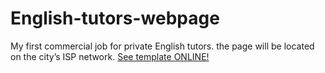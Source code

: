 # English-tutors-webpage
My first commercial job for private English tutors. the page will be located on the city’s ISP network.
<a href="https://myportfolio-42a16.firebaseapp.com/">See template ONLINE!</a>
